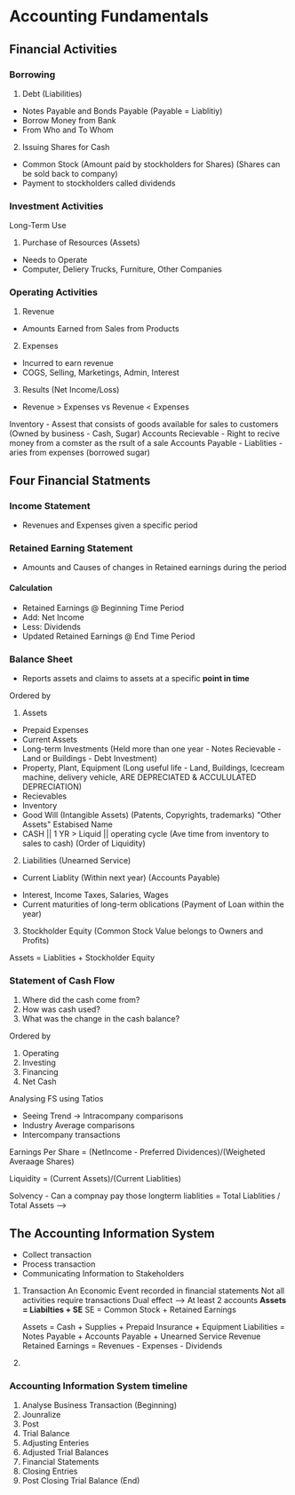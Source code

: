 # Accounting Fundamentals

## Financial Activities

### Borrowing

1. Debt (Liabilities)

- Notes Payable and Bonds Payable (Payable = Liablitiy)
- Borrow Money from Bank
- From Who and To Whom

2. Issuing Shares for Cash

- Common Stock (Amount paid by stockholders for Shares) (Shares can be sold back to company)
- Payment to stockholders called dividends

### Investment Activities

Long-Term Use

1. Purchase of Resources (Assets)

- Needs to Operate
- Computer, Deliery Trucks, Furniture, Other Companies

### Operating Activities

1. Revenue

- Amounts Earned from Sales from Products

2. Expenses

- Incurred to earn revenue
- COGS, Selling, Marketings, Admin, Interest

3. Results (Net Income/Loss)

- Revenue > Expenses vs Revenue < Expenses

Inventory - Assest that consists of goods available for sales to customers (Owned by business - Cash, Sugar)
Accounts Recievable - Right to recive money from a comster as the rsult of a sale
Accounts Payable - Liablities - aries from expenses (borrowed sugar)

## Four Financial Statments

### Income Statement

- Revenues and Expenses given a specific period

### Retained Earning Statement

- Amounts and Causes of changes in Retained earnings during the period

#### Calculation

- Retained Earnings @ Beginning Time Period
- Add: Net Income
- Less: Dividends
- Updated Retained Earnings @ End Time Period

### Balance Sheet

- Reports assets and claims to assets at a specific **point in time**

Ordered by

1. Assets

- Prepaid Expenses
- Current Assets
- Long-term Investments (Held more than one year - Notes Recievable - Land or Buildings - Debt Investment)
- Property, Plant, Equipment (Long useful life - Land, Buildings, Icecream machine, delivery vehicle, ARE DEPRECIATED & ACCULULATED DEPRECIATION)
- Recievables
- Inventory
- Good Will (Intangible Assets) (Patents, Copyrights, trademarks) "Other Assets" Estabised Name
- CASH || 1 YR > Liquid || operating cycle (Ave time from inventory to sales to cash)
  (Order of Liquidity)

2. Liabilities (Unearned Service)

- Current Liablity (Within next year) (Accounts Payable)

* Interest, Income Taxes, Salaries, Wages
* Current maturities of long-term oblications (Payment of Loan within the year)

3. Stockholder Equity (Common Stock Value belongs to Owners and Profits)

Assets = Liablities + Stockholder Equity

### Statement of Cash Flow

1. Where did the cash come from?
2. How was cash used?
3. What was the change in the cash balance?

Ordered by

1. Operating
2. Investing
3. Financing
4. Net Cash

Analysing FS using Tatios

- Seeing Trend -> Intracompany comparisons
- Industry Average comparisons
- Intercompany transactions

Earnings Per Share = (NetIncome - Preferred Dividences)/(Weigheted Averaage Shares)

Liquidity = (Current Assets)/(Current Liablities)

Solvency - Can a compnay pay those longterm liablities = Total Liablities / Total Assets -->

## The Accounting Information System

- Collect transaction
- Process transaction
- Communicating Information to Stakeholders

1. Transaction
   An Economic Event recorded in financial statements
   Not all activities require transactions
   Dual effect --> At least 2 accounts
   **Assets = Liabilties + SE**
   SE = Common Stock + Retained Earnings

   Assets = Cash + Supplies + Prepaid Insurance + Equipment
   Liabilities = Notes Payable + Accounts Payable + Unearned Service Revenue
   Retained Earnings = Revenues - Expenses - Dividends

2.

### Accounting Information System timeline

1. Analyse Business Transaction (Beginning)
2. Jounralize
3. Post
4. Trial Balance
5. Adjusting Enteries
6. Adjusted Trial Balances
7. Financial Statements
8. Closing Entries
9. Post Closing Trial Balance (End)
